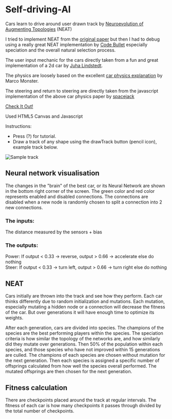 # Self-driving-AI

Cars learn to drive around user drawn track by [Neuroevolution of Augmenting Topologies](https://en.wikipedia.org/wiki/Neuroevolution_of_augmenting_topologies) (NEAT)

I tried to implement NEAT from the [original paper](http://nn.cs.utexas.edu/downloads/papers/stanley.ec02.pdf) but then I had to debug using a really great NEAT implementation by [Code Bullet](https://github.com/Code-Bullet/NEAT-Template-JavaScript) especially speciation and the overall natural selection process.

The user input mechanic for the cars directly taken from a fun and great implementation of a 2d car by [Juha Lindstedt](https://github.com/pakastin/car). 

The physics are loosely based on the excellent [car physics explanation](https://asawicki.info/Mirror/Car%20Physics%20for%20Games/Car%20Physics%20for%20Games.html) by Marco Monster.

The steering and return to steering are directly taken from the javascript implementation of the above car physics paper by [spacejack](https://github.com/spacejack/carphysics2d)


[Check It Out!](https://manassarpatwar.github.io/Self-driving-AI/)

Used HTML5 Canvas and Javascript

Instructions:
* Press (?) for tutorial.
* Draw a track of any shape using the drawTrack button (pencil icon), example track below.

![Sample track](https://user-images.githubusercontent.com/44678221/78273971-26041000-752d-11ea-9071-d794c5fa8df5.png)

## Neural network visualisation
The changes in the "brain" of the best car, or its Neural Network are shown in the bottom right corner of the screen.
The green color and red color represents enabled and disabled connections. The connections are disabled when a new node is randomly chosen to split a connection into 2 new connections.

### The inputs:
The distance measured by the sensors + bias

### The outputs:
Power: If output < 0.33 -> reverse, output > 0.66 -> accelerate else do nothing  
Steer: If output < 0.33 -> turn left, output > 0.66 -> turn right else do nothing

## NEAT
Cars initially are thrown into the track and see how they perform. Each car thinks differently due to random initialization and mutations. Each mutation, especially mutating a hidden node or a connection will decrease the fitness of the car. But over generations it will have enough time to optimize its weights.

After each generation, cars are divided into species. The champions of the species are the best performing players within the species. The speciation criteria is how similar the topology of the networks are, and how similarly did they mutate over generations. Then 50% of the population within each species, and those species who have not improved within 15 generations are culled. The champions of each species are chosen without mutation for the next generation. Then each species is assigned a specific number of offsprings calculated from how well the species overall performed. The mutated offsprings are then chosen for the next generation.

## Fitness calculation
There are checkpoints placed around the track at regular intervals. The fitness of each car is how many checkpoints it passes through divided by the total number of checkpoints.
